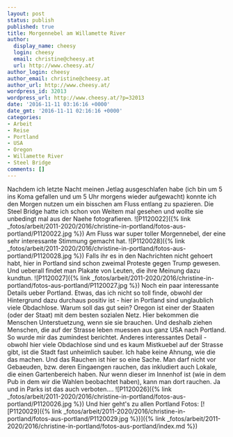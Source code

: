 ```yaml
---
layout: post
status: publish
published: true
title: Morgennebel am Willamette River
author:
  display_name: cheesy
  login: cheesy
  email: christine@cheesy.at
  url: http://www.cheesy.at/
author_login: cheesy
author_email: christine@cheesy.at
author_url: http://www.cheesy.at/
wordpress_id: 32013
wordpress_url: http://www.cheesy.at/?p=32013
date: '2016-11-11 03:16:16 +0000'
date_gmt: '2016-11-11 02:16:16 +0000'
categories:
- Arbeit
- Reise
- Portland
- USA
- Oregon
- Willamette River
- Steel Bridge
comments: []
---
```

Nachdem ich letzte Nacht meinen Jetlag ausgeschlafen habe (ich bin um 5 ins Koma gefallen und um 5 Uhr morgens wieder aufgewacht) konnte ich den Morgen nutzen um ein bisschen am Fluss entlang zu spazieren. Die Steel Bridge hatte ich schon von Weitem mal gesehen und wollte sie unbedingt mal aus der Naehe fotografieren.
![P1120022]({% link _fotos/arbeit/2011-2020/2016/christine-in-portland/fotos-aus-portland/P1120022.jpg %})
Am Fluss war super toller Morgennebel, der eine sehr interessante Stimmung gemacht hat.
![P1120028]({% link _fotos/arbeit/2011-2020/2016/christine-in-portland/fotos-aus-portland/P1120028.jpg %})
Falls ihr es in den Nachrichten nicht gehoert habt, hier in Portland sind schon zweimal Proteste gegen Trump gewesen. Und ueberall findet man Plakate von Leuten, die ihre Meinung dazu kundtun.
![P1120027]({% link _fotos/arbeit/2011-2020/2016/christine-in-portland/fotos-aus-portland/P1120027.jpg %})
Noch ein paar interessante Details ueber Portland. Etwas, das ich nicht so toll finde, obwohl der Hintergrund dazu durchaus positiv ist - hier in Portland sind unglaublich viele Obdachlose. Warum soll das gut sein? Oregon ist einer der Staaten (oder der Staat) mit dem besten sozialen Netz. Hier bekommen die Menschen Unterstuetzung, wenn sie sie brauchen. Und deshalb ziehen Menschen, die auf der Strasse leben muessen aus ganz USA nach Portland. So wurde mir das zumindest berichtet.
Anderes interessantes Detail - obwohl hier viele Obdachlose sind und es kaum Mistkuebel auf der Strasse gibt, ist die Stadt fast unheimlich sauber. Ich habe keine Ahnung, wie die das machen.
Und das Rauchen ist hier so eine Sache. Man darf nicht vor Gebaeuden, bzw. deren Eingaengen rauchen, das inkludiert auch Lokale, die einen Gartenbereich haben. Nur wenn dieser im Innenhof ist (wie in dem Pub in dem wir die Wahlen beobachtet haben), kann man dort rauchen. Ja und in Parks ist das auch verboten....
![P1120026]({% link _fotos/arbeit/2011-2020/2016/christine-in-portland/fotos-aus-portland/P1120026.jpg %})
Und hier geht's zu allen Portland Fotos:
[![P1120029]({% link _fotos/arbeit/2011-2020/2016/christine-in-portland/fotos-aus-portland/P1120029.jpg %})]({% link _fotos/arbeit/2011-2020/2016/christine-in-portland/fotos-aus-portland/index.md %})
